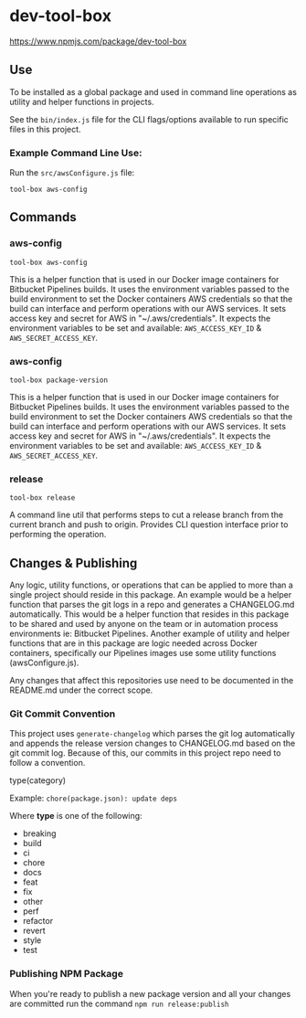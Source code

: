 # dev-tool-box

https://www.npmjs.com/package/dev-tool-box

## Use

To be installed as a global package and used in command line operations
as utility and helper functions in projects.

See the `bin/index.js` file for the CLI flags/options available to run
specific files in this project.

### Example Command Line Use:

Run the `src/awsConfigure.js` file:
```
tool-box aws-config
```

## Commands

### aws-config
```
tool-box aws-config
```
This is a helper function that is used in our Docker image containers
for Bitbucket Pipelines builds. It uses the environment variables
passed to the build environment to set the Docker containers AWS
credentials so that the build can interface and perform operations with
our AWS services. It sets access key and secret for AWS in
"~/.aws/credentials". It expects the environment variables to be set
and available: `AWS_ACCESS_KEY_ID` & `AWS_SECRET_ACCESS_KEY`.

### aws-config
```
tool-box package-version
```
This is a helper function that is used in our Docker image containers
for Bitbucket Pipelines builds. It uses the environment variables
passed to the build environment to set the Docker containers AWS
credentials so that the build can interface and perform operations with
our AWS services. It sets access key and secret for AWS in
"~/.aws/credentials". It expects the environment variables to be set
and available: `AWS_ACCESS_KEY_ID` & `AWS_SECRET_ACCESS_KEY`.

### release
```
tool-box release
```
A command line util that performs steps to cut a release branch
from the current branch and push to origin. Provides CLI question
interface prior to performing the operation.

## Changes & Publishing

Any logic, utility functions, or operations that can be applied to
more than a single project should reside in this package. An example
would be a helper function that parses the git logs in a repo and
generates a CHANGELOG.md automatically. This would be a helper function
that resides in this package to be shared and used by anyone on the team
or in automation process environments ie: Bitbucket Pipelines. Another
example of utility and helper functions that are in this package are
logic needed across Docker containers, specifically our Pipelines
images use some utility functions (awsConfigure.js).

Any changes that affect this repositories use need to be documented in
the README.md under the correct scope.

### Git Commit Convention

This project uses `generate-changelog` which parses the git log
automatically and appends the release version changes to CHANGELOG.md
based on the git commit log. Because of this, our commits in this
project repo need to follow a convention.

type(category)

Example: `chore(package.json): update deps`

Where **type** is one of the following:

- breaking
- build
- ci
- chore
- docs
- feat
- fix
- other
- perf
- refactor
- revert
- style
- test

### Publishing NPM Package

When you're ready to publish a new package version and all your
changes are committed run the command `npm run release:publish`
